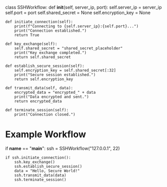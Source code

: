 class SSHWorkflow:
    def __init__(self, server_ip, port):
        self.server_ip = server_ip
        self.port = port
        self.shared_secret = None
        self.encryption_key = None

    def initiate_connection(self):
        print(f"Connecting to {self.server_ip}:{self.port}...")
        print("Connection established.")
        return True

    def key_exchange(self):
        self.shared_secret = "shared_secret_placeholder"
        print("Key exchange completed.")
        return self.shared_secret

    def establish_secure_session(self):
        self.encryption_key = self.shared_secret[:32]
        print("Secure session established.")
        return self.encryption_key

    def transmit_data(self, data):
        encrypted_data = "encrypted_" + data
        print("Data encrypted and sent.")
        return encrypted_data

    def terminate_session(self):
        print("Connection closed.")

# Example Workflow
if __name__ == "__main__":
    ssh = SSHWorkflow("127.0.0.1", 22)

    if ssh.initiate_connection():
        ssh.key_exchange()
        ssh.establish_secure_session()
        data = "Hello, Secure World!"
        ssh.transmit_data(data)
        ssh.terminate_session()
